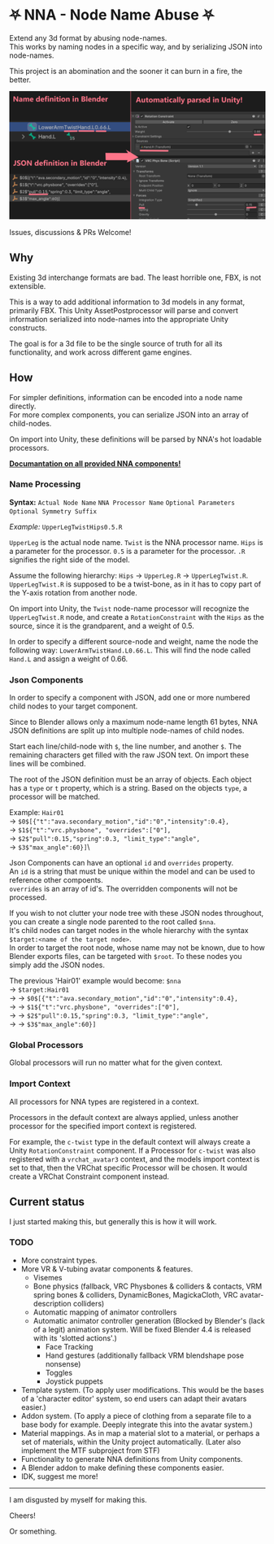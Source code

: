 # ⛧ NNA - Node Name Abuse ⛧
Extend any 3d format by abusing node-names.\
This works by naming nodes in a specific way, and by serializing JSON into node-names.

This project is an abomination and the sooner it can burn in a fire, the better.

![](./Docs/img/nna-example.png)

Issues, discussions & PRs Welcome!

## Why
Existing 3d interchange formats are bad. The least horrible one, FBX, is not extensible.

This is a way to add additional information to 3d models in any format, primarily FBX.
This Unity AssetPostprocessor will parse and convert information serialized into node-names into the appropriate Unity constructs.

The goal is for a 3d file to be the single source of truth for all its functionality, and work across different game engines.

## How
For simpler definitions, information can be encoded into a node name directly.\
For more complex components, you can serialize JSON into an array of child-nodes.

On import into Unity, these definitions will be parsed by NNA's hot loadable processors.

**[Documantation on all provided NNA components!](Docs/Components.md)**

### Name Processing
**Syntax:** `Actual Node Name` `NNA Processor Name` `Optional Parameters` `Optional Symmetry Suffix`

*Example:* `UpperLegTwistHips0.5.R`

`UpperLeg` is the actual node name.
`Twist` is the NNA processor name.
`Hips` is a parameter for the processor.
`0.5` is a parameter for the processor.
`.R` signifies the right side of the model.

Assume the following hierarchy: `Hips` → `UpperLeg.R` → `UpperLegTwist.R`.\
`UpperLegTwist.R` is supposed to be a twist-bone, as in it has to copy part of the Y-axis rotation from another node.

On import into Unity, the `Twist` node-name processor will recognize the `UpperLegTwist.R` node, and create a `RotationConstraint` with the `Hips` as the source, since it is the grandparent, and a weight of 0.5.

In order to specify a different source-node and weight, name the node the following way: `LowerArmTwistHand.L0.66.L`.
This will find the node called `Hand.L` and assign a weight of 0.66.

### Json Components
In order to specify a component with JSON, add one or more numbered child nodes to your target component.

Since to Blender allows only a maximum node-name length 61 bytes, NNA JSON definitions are split up into multiple node-names of child nodes.

Start each line/child-node with `$`, the line number, and another `$`. The remaining characters get filled with the raw JSON text. On import these lines will be combined.

The root of the JSON definition must be an array of objects. Each object has a `type` or `t` property, which is a string. Based on the objects `type`, a processor will be matched.

Example:
`Hair01`\
→ `$0$[{"t":"ava.secondary_motion","id":"0","intensity":0.4},`\
→ `$1${"t":"vrc.physbone", "overrides":["0"],`\
→ `$2$"pull":0.15,"spring":0.3, "limit_type":"angle",`\
→ `$3$"max_angle":60}]`\

Json Components can have an optional `id` and `overrides` property.\
An `id` is a string that must be unique within the model and can be used to reference other compoents.\
`overrides` is an array of id's. The overridden components will not be processed.

If you wish to not clutter your node tree with these JSON nodes throughout, you can create a single node parented to the root called `$nna`.\
It's child nodes can target nodes in the whole hierarchy with the syntax `$target:<name of the target node>`.\
In order to target the root node, whose name may not be known, due to how Blender exports files, can be targeted with `$root`. To these nodes you simply add the JSON nodes.

The previous 'Hair01' example would become:
`$nna`\
→ `$target:Hair01`\
→ → `$0$[{"t":"ava.secondary_motion","id":"0","intensity":0.4},`\
→ → `$1${"t":"vrc.physbone", "overrides":["0"],`\
→ → `$2$"pull":0.15,"spring":0.3, "limit_type":"angle",`\
→ → `$3$"max_angle":60}]`

### Global Processors
Global processors will run no matter what for the given context.

### Import Context
All processors for NNA types are registered in a context.

Processors in the default context are always applied, unless another processor for the specified import context is registered.

For example, the `c-twist` type in the default context will always create a Unity `RotationConstraint` component.
If a Processor for `c-twist` was also registered with a `vrchat_avatar3` context, and the models import context is set to that, then the VRChat specific Processor will be chosen. It would create a VRChat Constraint component instead.

## Current status
I just started making this, but generally this is how it will work.

### TODO
* More constraint types.
* More VR & V-tubing avatar components & features.
	* Visemes
	* Bone physics (fallback, VRC Physbones & colliders & contacts, VRM spring bones & colliders, DynamicBones, MagickaCloth, VRC avatar-description colliders)
	* Automatic mapping of animator controllers
	* Automatic animator controller generation (Blocked by Blender's (lack of a legit) animation system. Will be fixed Blender 4.4 is released with its 'slotted actions'.)
		* Face Tracking
		* Hand gestures (additionally fallback VRM blendshape pose nonsense)
		* Toggles
		* Joystick puppets
* Template system. (To apply user modifications. This would be the bases of a 'character editor' system, so end users can adapt their avatars easier.)
* Addon system. (To apply a piece of clothing from a separate file to a base body for example. Deeply integrate this into the avatar system.)
* Material mappings. As in map a material slot to a material, or perhaps a set of materials, within the Unity project automatically. (Later also implement the MTF subproject from STF)
* Functionality to generate NNA definitions from Unity components.
* A Blender addon to make defining these components easier.
* IDK, suggest me more!

---

I am disgusted by myself for making this.

Cheers!

Or something.
